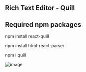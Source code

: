 ## Rich Text Editor - Quill 

## Required npm packages

npm install react-quill

npm install html-react-parser

npm i quill


![image](https://github.com/sinera2000/text-editor-hms/assets/150272147/a27f01be-91e6-484d-8e31-7718ec6438b4)
